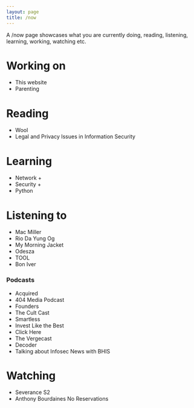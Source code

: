```yaml
---
layout: page
title: /now
---
```


A /now page showcases what you are currently doing, reading, listening, learning, working, watching etc.

# Working on

- This website
- Parenting

# Reading

- Wool
- Legal and Privacy Issues in Information Security

# Learning

- Network +
- Security +
- Python

# Listening to

- Mac Miller
- Rio Da Yung Og
- My Morning Jacket
- Odesza 
- TOOL
- Bon Iver

### Podcasts

- Acquired
- 404 Media Podcast
- Founders
- The Cult Cast
- Smartless
- Invest Like the Best
- Click Here
- The Vergecast
- Decoder
- Talking about Infosec News with BHIS

# Watching

- Severance S2
- Anthony Bourdaines No Reservations

